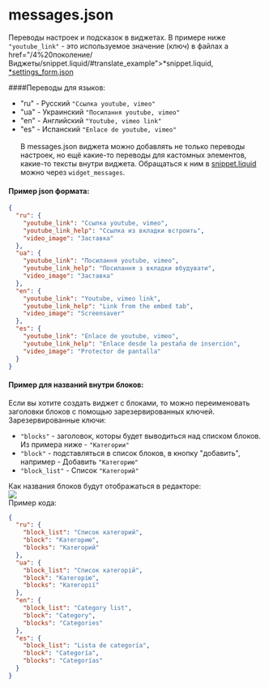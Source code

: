 # messages.json

Переводы настроек и подсказок в виджетах.
В примере ниже `"youtube_link"` - это используемое значение (ключ) в файлах a href="/4%20поколение/Виджеты/snippet.liquid/#translate_example">*snippet.liquid</a>, <a href="/4%20поколение/Виджеты/settings_form/#translate_example">*settings_form.json</a>

####Переводы для языков: 
* "ru" - Русский `"Ссылка youtube, vimeo"`
* "ua" - Украинский `"Посилання youtube, vimeo"`
* "en" - Английский `"Youtube, vimeo link"`
* "es" - Испанский `"Enlace de youtube, vimeo"`
<br><br>
В messages.json виджета можно добавлять не только переводы настроек, но ещё какие-то переводы для кастомных элементов, какие-то тексты внутри виджета. Обращаться к ним в <a href="/4%20поколение/Виджеты/snippet.liquid/">snippet.liquid</a> можно через `widget_messages`.

#### Пример json формата:
```json
{
  "ru": {
  	"youtube_link": "Ссылка youtube, vimeo",
    "youtube_link_help": "Ссылка из вкладки встроить",
    "video_image": "Заставка"
  },
  "ua": {
  	"youtube_link": "Посилання youtube, vimeo",
    "youtube_link_help": "Посилання з вкладки вбудувати",
    "video_image": "Заставка"
  },
  "en": {
    "youtube_link": "Youtube, vimeo link",
    "youtube_link_help": "Link from the embed tab",
    "video_image": "Screensaver"
  },
  "es": {
    "youtube_link": "Enlace de youtube, vimeo",
    "youtube_link_help": "Enlace desde la pestaña de inserción",
    "video_image": "Protector de pantalla"
  }
}
```

#### Пример для названий внутри блоков:
Если вы хотите создать виджет с блоками, то можно переименовать заголовки блоков с помощью зарезервированных ключей.
<br>
Зарезервированные ключи:

- `"blocks"` - заголовок, которы будет выводиться над списком блоков. Из примера ниже - `"Категории"`
- `"block"` - подставляться в список блоков, в кнопку "добавить", например - Добавить `"Категорию"`
- `"block_list"` - Список `"Категорий"`


Как названия блоков будут отображаться в редакторе: <br>
![](/img/categor_e.jpg)
<br>
Пример кода:
```json
{
  "ru": {
    "block_list": "Список категорий",
    "block": "Категорию",
    "blocks": "Категорий"
  },
  "ua": {
    "block_list": "Список категорій",
    "block": "Категорію",
    "blocks": "Категорії"
  },
  "en": {
    "block_list": "Category list",
    "block": "Category",
    "blocks": "Categories"
  },
  "es": {
    "block_list": "Lista de categoría",
    "block": "Categoría",
    "blocks": "Categorías"
  }
}

```
